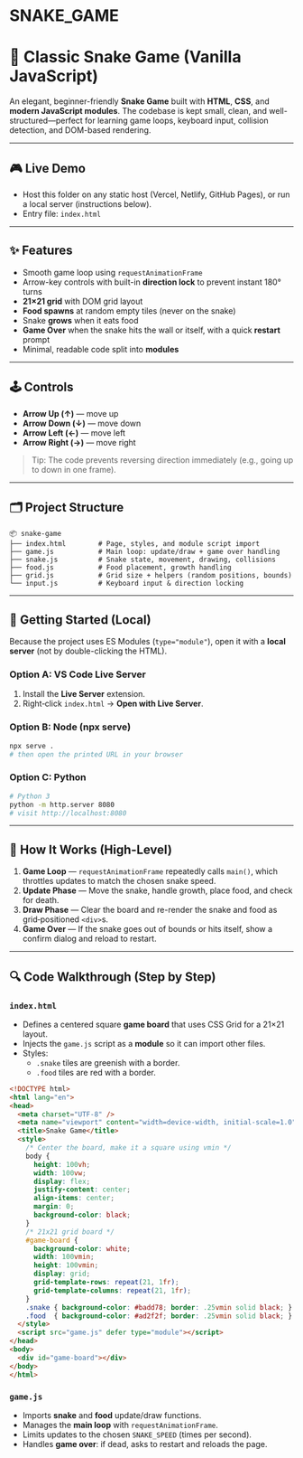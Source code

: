 # SNAKE_GAME

# 🐍 Classic Snake Game (Vanilla JavaScript)

An elegant, beginner-friendly **Snake Game** built with **HTML**, **CSS**, and **modern JavaScript modules**. The codebase is kept small, clean, and well-structured—perfect for learning game loops, keyboard input, collision detection, and DOM-based rendering.

---

## 🎮 Live Demo

- Host this folder on any static host (Vercel, Netlify, GitHub Pages), or run a local server (instructions below).
- Entry file: `index.html`

---

## ✨ Features

- Smooth game loop using `requestAnimationFrame`
- Arrow-key controls with built-in **direction lock** to prevent instant 180° turns
- **21×21 grid** with DOM grid layout
- **Food spawns** at random empty tiles (never on the snake)
- Snake **grows** when it eats food
- **Game Over** when the snake hits the wall or itself, with a quick **restart** prompt
- Minimal, readable code split into **modules**

---

## 🕹️ Controls

- **Arrow Up (↑)** — move up
- **Arrow Down (↓)** — move down
- **Arrow Left (←)** — move left
- **Arrow Right (→)** — move right

> Tip: The code prevents reversing direction immediately (e.g., going up to down in one frame).

---

## 🗂️ Project Structure
```
📦 snake-game
├── index.html        # Page, styles, and module script import
├── game.js           # Main loop: update/draw + game over handling
├── snake.js          # Snake state, movement, drawing, collisions
├── food.js           # Food placement, growth handling
├── grid.js           # Grid size + helpers (random positions, bounds)
└── input.js          # Keyboard input & direction locking
```

---

## 🚀 Getting Started (Local)
Because the project uses ES Modules (`type="module"`), open it with a **local server** (not by double-clicking the HTML).

### Option A: VS Code Live Server
1. Install the **Live Server** extension.
2. Right‑click `index.html` → **Open with Live Server**.

### Option B: Node (npx serve)
```bash
npx serve .
# then open the printed URL in your browser
```

### Option C: Python
```bash
# Python 3
python -m http.server 8080
# visit http://localhost:8080
```

---

## 🧠 How It Works (High-Level)
1. **Game Loop** — `requestAnimationFrame` repeatedly calls `main()`, which throttles updates to match the chosen snake speed.  
2. **Update Phase** — Move the snake, handle growth, place food, and check for death.  
3. **Draw Phase** — Clear the board and re-render the snake and food as grid‑positioned `<div>`s.  
4. **Game Over** — If the snake goes out of bounds or hits itself, show a confirm dialog and reload to restart.

---

## 🔍 Code Walkthrough (Step by Step)

### `index.html`
- Defines a centered square **game board** that uses CSS Grid for a 21×21 layout.
- Injects the `game.js` script as a **module** so it can import other files.
- Styles:
  - `.snake` tiles are greenish with a border.
  - `.food` tiles are red with a border.

```html
<!DOCTYPE html>
<html lang="en">
<head>
  <meta charset="UTF-8" />
  <meta name="viewport" content="width=device-width, initial-scale=1.0" />
  <title>Snake Game</title>
  <style>
    /* Center the board, make it a square using vmin */
    body {
      height: 100vh;
      width: 100vw;
      display: flex;
      justify-content: center;
      align-items: center;
      margin: 0;
      background-color: black;
    }
    /* 21x21 grid board */
    #game-board {
      background-color: white;
      width: 100vmin;
      height: 100vmin;
      display: grid;
      grid-template-rows: repeat(21, 1fr);
      grid-template-columns: repeat(21, 1fr);
    }
    .snake { background-color: #badd78; border: .25vmin solid black; }
    .food  { background-color: #ad2f2f; border: .25vmin solid black; }
  </style>
  <script src="game.js" defer type="module"></script>
</head>
<body>
  <div id="game-board"></div>
</body>
</html>
```

### `game.js`
- Imports **snake** and **food** update/draw functions.
- Manages the **main loop** with `requestAnimationFrame`.
- Limits updates to the chosen `SNAKE_SPEED` (times per second).
- Handles **game over**: if dead, asks to restart and reloads the page.
